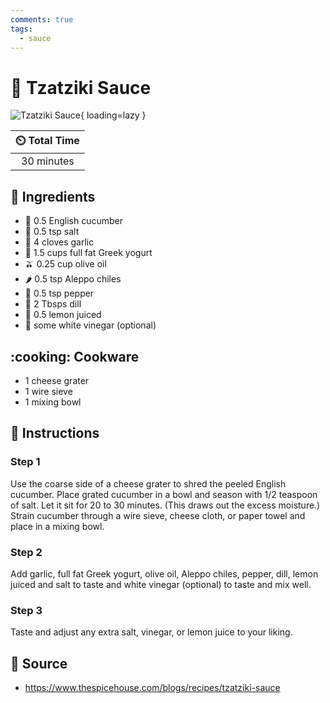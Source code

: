 ```yaml
---
comments: true
tags:
  - sauce
---
```

# :rice: Tzatziki Sauce

![Tzatziki Sauce](../assets/images/tzatziki-sauce.jpg){ loading=lazy }

| :timer_clock: Total Time |
|:-----------------------: |
| 30 minutes |

## :salt: Ingredients

- :cucumber: 0.5 English cucumber
- :salt: 0.5 tsp salt
- :garlic: 4 cloves garlic
- :rice: 1.5 cups full fat Greek yogurt
- :olive: 0.25 cup olive oil
- :hot_pepper: 0.5 tsp Aleppo chiles
- :salt: 0.5 tsp pepper
- :herb: 2 Tbsps dill
- :lemon: 0.5 lemon juiced
- :sake: some white vinegar (optional)

## :cooking: Cookware

- 1 cheese grater
- 1 wire sieve
- 1 mixing bowl

## :pencil: Instructions

### Step 1

Use the coarse side of a cheese grater to shred the peeled English cucumber. Place grated cucumber in a bowl and season
with 1/2 teaspoon of salt. Let it sit for 20 to 30 minutes. (This draws out the excess moisture.) Strain cucumber
through a wire sieve, cheese cloth, or paper towel and place in a mixing bowl.

### Step 2

Add garlic, full fat Greek yogurt, olive oil, Aleppo chiles, pepper, dill, lemon juiced and salt to taste and white
vinegar (optional) to taste and mix well.

### Step 3

Taste and adjust any extra salt, vinegar, or lemon juice to your liking.

## :link: Source

- <https://www.thespicehouse.com/blogs/recipes/tzatziki-sauce>

